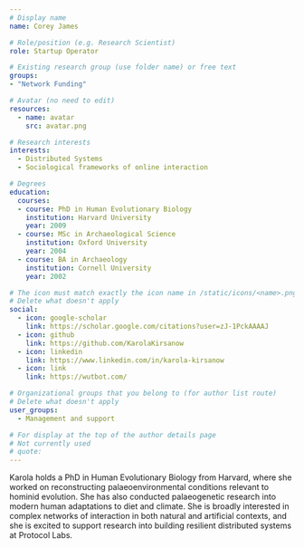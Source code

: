 ```yaml
---
# Display name
name: Corey James

# Role/position (e.g. Research Scientist)
role: Startup Operator

# Existing research group (use folder name) or free text
groups:
- "Network Funding"

# Avatar (no need to edit)
resources:
  - name: avatar
    src: avatar.png

# Research interests
interests:
  - Distributed Systems
  - Sociological frameworks of online interaction

# Degrees
education:
  courses:
  - course: PhD in Human Evolutionary Biology
    institution: Harvard University
    year: 2009
  - course: MSc in Archaeological Science
    institution: Oxford University
    year: 2004  
  - course: BA in Archaeology
    institution: Cornell University
    year: 2002

# The icon must match exactly the icon name in /static/icons/<name>.png
# Delete what doesn't apply
social:
  - icon: google-scholar
    link: https://scholar.google.com/citations?user=zJ-1PckAAAAJ
  - icon: github
    link: https://github.com/KarolaKirsanow
  - icon: linkedin
    link: https://www.linkedin.com/in/karola-kirsanow
  - icon: link
    link: https://wutbot.com/    

# Organizational groups that you belong to (for author list route)
# Delete what doesn't apply
user_groups:
  - Management and support

# For display at the top of the author details page
# Not currently used
# quote:
---
```


Karola holds a PhD in Human Evolutionary Biology from Harvard, where she worked on reconstructing palaeoenvironmental conditions relevant to hominid evolution. She has also conducted palaeogenetic research into modern human adaptations to diet and climate. She is broadly interested in complex networks of interaction in both natural and artificial contexts, and she is excited to support research into building resilient distributed systems at Protocol Labs.
